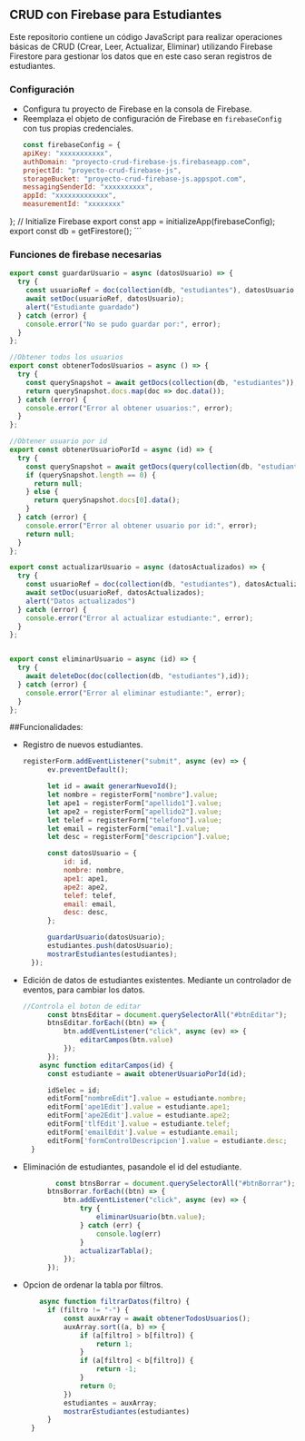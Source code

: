 ## CRUD con Firebase para Estudiantes

Este repositorio contiene un código JavaScript para realizar operaciones básicas de CRUD (Crear, Leer, Actualizar, Eliminar) utilizando Firebase Firestore para gestionar los datos que en este caso seran registros de estudiantes.

### Configuración

- Configura tu proyecto de Firebase en la consola de Firebase.
- Reemplaza el objeto de configuración de Firebase en `firebaseConfig` con tus propias credenciales.
  ```javascript
  const firebaseConfig = {
  apiKey: "xxxxxxxxxxx",
  authDomain: "proyecto-crud-firebase-js.firebaseapp.com",
  projectId: "proyecto-crud-firebase-js",
  storageBucket: "proyecto-crud-firebase-js.appspot.com",
  messagingSenderId: "xxxxxxxxxx",
  appId: "xxxxxxxxxxxxx",
  measurementId: "xxxxxxxx"
};
// Initialize Firebase
export const app = initializeApp(firebaseConfig);
export const db = getFirestore();
´´´

### Funciones de firebase necesarias
```javascript
export const guardarUsuario = async (datosUsuario) => {
  try {
    const usuarioRef = doc(collection(db, "estudiantes"), datosUsuario.id);
    await setDoc(usuarioRef, datosUsuario);
    alert("Estudiante guardado")
  } catch (error) {
    console.error("No se pudo guardar por:", error);
  }
};

//Obtener todos los usuarios 
export const obtenerTodosUsuarios = async () => {
  try {
    const querySnapshot = await getDocs(collection(db, "estudiantes"));
    return querySnapshot.docs.map(doc => doc.data());
  } catch (error) {
    console.error("Error al obtener usuarios:", error);
  }
};

//Obtener usuario por id
export const obtenerUsuarioPorId = async (id) => {
  try {
    const querySnapshot = await getDocs(query(collection(db, "estudiantes"), where("id", "==", id)));
    if (querySnapshot.length == 0) {
      return null;
    } else {
      return querySnapshot.docs[0].data();
    }
  } catch (error) {
    console.error("Error al obtener usuario por id:", error);
    return null;
  }
};

export const actualizarUsuario = async (datosActualizados) => {
  try {
    const usuarioRef = doc(collection(db, "estudiantes"), datosActualizados.id);
    await setDoc(usuarioRef, datosActualizados);
    alert("Datos actualizados")
  } catch (error) {
    console.error("Error al actualizar estudiante:", error);
  }
};


export const eliminarUsuario = async (id) => {
  try {
    await deleteDoc(doc(collection(db, "estudiantes"),id));
  } catch (error) {
    console.error("Error al eliminar estudiante:", error);
  }
};
```

##Funcionalidades: 

- Registro de nuevos estudiantes.
  ```javascript
  registerForm.addEventListener("submit", async (ev) => {
        ev.preventDefault();

        let id = await generarNuevoId();
        let nombre = registerForm["nombre"].value;
        let ape1 = registerForm["apellido1"].value;
        let ape2 = registerForm["apellido2"].value;
        let telef = registerForm["telefono"].value;
        let email = registerForm["email"].value;
        let desc = registerForm["descripcion"].value;

        const datosUsuario = {
            id: id,
            nombre: nombre,
            ape1: ape1,
            ape2: ape2,
            telef: telef,
            email: email,
            desc: desc,
        };

        guardarUsuario(datosUsuario);
        estudiantes.push(datosUsuario);
        mostrarEstudiantes(estudiantes);
    });
  ```
- Edición de datos de estudiantes existentes. Mediante un controlador de eventos, para cambiar los datos.
  ```javascript
  //Controla el boton de editar 
        const btnsEditar = document.querySelectorAll("#btnEditar");
        btnsEditar.forEach((btn) => {
            btn.addEventListener("click", async (ev) => {
                editarCampos(btn.value)
            });
        });
      async function editarCampos(id) {
        const estudiante = await obtenerUsuarioPorId(id);

        idSelec = id;
        editForm["nombreEdit"].value = estudiante.nombre;
        editForm['ape1Edit'].value = estudiante.ape1;
        editForm['ape2Edit'].value = estudiante.ape2;
        editForm['tlfEdit'].value = estudiante.telef;
        editForm['emailEdit'].value = estudiante.email;
        editForm['formControlDescripcion'].value = estudiante.desc;
    }
  ```
- Eliminación de estudiantes, pasandole el id del estudiante.
  ```javascript
          const btnsBorrar = document.querySelectorAll("#btnBorrar");
        btnsBorrar.forEach((btn) => {
            btn.addEventListener("click", async (ev) => {
                try {
                    eliminarUsuario(btn.value);
                } catch (err) {
                    console.log(err)
                }
                actualizarTabla();
            });
        });
  ```
- Opcion de ordenar la tabla por filtros.
  ```javascript
      async function filtrarDatos(filtro) {
        if (filtro != "-") {
            const auxArray = await obtenerTodosUsuarios();
            auxArray.sort((a, b) => {
                if (a[filtro] > b[filtro]) {
                    return 1;
                }
                if (a[filtro] < b[filtro]) {
                    return -1;
                }
                return 0;
            })
            estudiantes = auxArray;
            mostrarEstudiantes(estudiantes)
        }
    }
```


